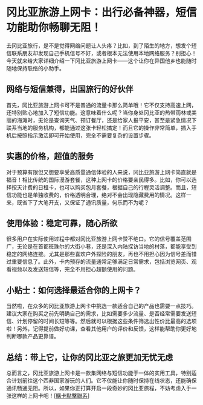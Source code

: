 # 冈比亚旅游上网卡：出行必备神器，短信功能助你畅聊无阻！

去冈比亚旅行，是不是觉得网络问题让人头疼？比如，到了陌生的地方，想发个短信联系朋友却发现自己手机信号不好，或者根本无法使用本地网络服务？别担心！今天就来给大家详细介绍一下冈比亚旅游上网卡——这个让你在异国他乡也能随时随地保持联络的小助手。

## 网络与短信兼得，出国旅行的好伙伴

首先，冈比亚旅游上网卡可不是普通的流量卡那么简单哦！它不仅支持高速上网，还特别贴心地加入了短信功能。这意味着什么呢？当你身处冈比亚的热带雨林或美丽的海滩时，无论是查询天气、预订餐厅，还是给家人报平安，甚至是紧急情况下联系当地的服务机构，都能通过这张卡轻松搞定！而且它的操作非常简单，插入手机后按照指示激活即可开始使用，完全不需要复杂的设置步骤。

## 实惠的价格，超值的服务

对于预算有限但又想要享受高质量通信体验的人来说，冈比亚旅游上网卡简直就是福音！相比传统的国际漫游套餐，这种上网卡的价格要亲民得多。比如，你可以选择按天计费的日租卡，也可以购买包月套餐，根据自己的行程灵活调整。而且，短信功能也是单独收费的，价格透明合理，绝对不会出现隐藏费用的情况。这样一来，既省下了大笔开支，又保证了通讯质量，何乐而不为呢？

## 使用体验：稳定可靠，随心所欲

很多用户在实际使用过程中都对冈比亚旅游上网卡赞不绝口。它的信号覆盖范围广，无论是在首都班珠尔的大街小巷，还是深入内陆探访当地的村落，都能享受到稳定的网络连接。尤其是那些喜欢户外探险的朋友，再也不用担心因为信号差而错过重要信息了。此外，卡内预存的流量通常足够满足日常需求，包括浏览网页、观看视频以及发送短信等，完全不用担心超额使用的问题。

## 小贴士：如何选择最适合你的上网卡？

当然啦，在众多的冈比亚旅游上网卡中挑选一款适合自己的产品也需要一点技巧。建议大家在购买之前先明确自己的需求，比如需要多少流量、是否经常需要发送短信、计划停留的时间长短等等。然后就可以根据这些条件筛选出性价比最高的选项啦！另外，记得提前做好功课，查看其他用户的评价和反馈，这样能帮助你更好地判断哪款产品更靠谱。

## 总结：带上它，让你的冈比亚之旅更加无忧无虑

总而言之，冈比亚旅游上网卡是一款集网络与短信功能于一体的实用工具，特别适合计划前往这个西非国家游玩的人们。它不仅能让你随时保持在线状态，还能确保通讯畅通无阻。所以，如果你正打算开启一段奇妙的冈比亚旅程，不妨考虑入手一张这样的上网卡吧！[[購卡點擊聯系](https://t.me/s/esim1088)]